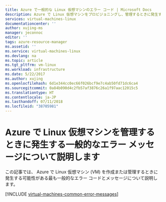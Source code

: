 ```yaml
---
title: Azure で一般的な Linux 仮想マシンのエラー コード | Microsoft Docs
description: Azure で Linux 仮想マシンをプロビジョニングし、管理するときに発生する一般的なエラー コードのいくつかについて説明します
services: virtual-machines-linux
documentationcenter: ''
author: xujing-ms
manager: jeconnoc
editor: ''
tags: azure-resource-manager
ms.assetid: ''
ms.service: virtual-machines-linux
ms.devlang: na
ms.topic: article
ms.tgt_pltfrm: vm-linux
ms.workload: infrastructure
ms.date: 5/22/2017
ms.author: xujing
ms.openlocfilehash: 6d1e344cc0ec66f026bcf9e7c4ab50fd71dc6ca4
ms.sourcegitcommit: 0a84b090d4c2fb57af3876c26a1f97aac12015c5
ms.translationtype: HT
ms.contentlocale: ja-JP
ms.lasthandoff: 07/11/2018
ms.locfileid: "38705981"
---
```

# <a name="understand-common-error-messages-when-you-manage-linux-virtual-machines-in-azure"></a>Azure で Linux 仮想マシンを管理するときに発生する一般的なエラー メッセージについて説明します

この記事では、 Azure で Linux 仮想マシン (VM) を作成または管理するときに発生する可能性がある最も一般的なエラー コードとメッセージについて説明します。

[!INCLUDE [virtual-machines-common-error-messages](../../../includes/virtual-machines-common-error-messages.md)]